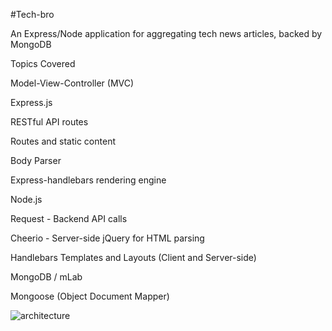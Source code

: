 #Tech-bro

An Express/Node application for aggregating tech news articles, backed by MongoDB

Topics Covered

Model-View-Controller (MVC)

Express.js


RESTful API routes

Routes and static content

Body Parser

Express-handlebars rendering engine

Node.js

Request - Backend API calls

Cheerio - Server-side jQuery for HTML parsing

Handlebars Templates and Layouts (Client and Server-side)

MongoDB / mLab

Mongoose (Object Document Mapper)

![architecture](https://user-images.githubusercontent.com/46425523/67815393-705bff00-fa6c-11e9-9476-03df0ee35cb6.png)

